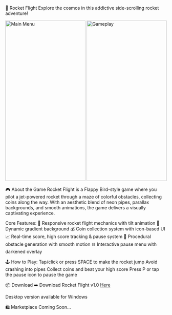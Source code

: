 🚀 Rocket Flight
Explore the cosmos in this addictive side-scrolling rocket adventure!

<img width="250" height="500" alt="Main Menu" src="https://github.com/user-attachments/assets/04f4d446-a89d-438e-aa27-0cfb170e0c22" /> <img width="250" height="500" alt="Gameplay" src="https://github.com/user-attachments/assets/c16ec87a-6c8e-4611-953f-22f57233658f" />


🎮 About the Game
Rocket Flight is a Flappy Bird-style game where you pilot a jet-powered rocket through a maze of colorful obstacles, collecting coins along the way. With an aesthetic blend of neon pipes, parallax backgrounds, and smooth animations, the game delivers a visually captivating experience.


Core Features:
🚀 Responsive rocket flight mechanics with tilt animation
🌌 Dynamic gradient background
💰 Coin collection system with icon-based UI
📈 Real-time score, high score tracking & pause system
🌠 Procedural obstacle generation with smooth motion
⏸️ Interactive pause menu with darkened overlay


🕹️ How to Play:
Tap/click or press SPACE to make the rocket jump
Avoid crashing into pipes
Collect coins and beat your high score
Press P or tap the pause icon to pause the game

📦 Download
➡️ Download Rocket Flight v1.0 [Here](https://github.com/Paritosh2681/Rocket_Flight-/releases/tag/v1.0)

Desktop version available for Windows

🛍️ Marketplace Coming Soon...
